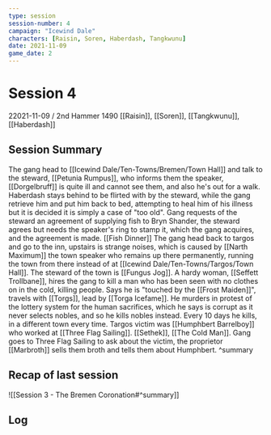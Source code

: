 ```yaml
---
type: session
session-number: 4
campaign: "Icewind Dale"
characters: [Raisin, Soren, Haberdash, Tangkwunu]
date: 2021-11-09
game_date: 2
---
```


# Session  4
22021-11-09  / 2nd Hammer 1490
[[Raisin]], [[Soren]], [[Tangkwunu]], [[Haberdash]]

## Session Summary
The gang head to [[Icewind Dale/Ten-Towns/Bremen/Town Hall]] and talk to the steward, [[Petunia Rumpus]], who informs them the speaker, [[Dorgelbruff]] is quite ill and cannot see them, and also he's out for a walk. Haberdash stays behind to be flirted with by the steward, while the gang retrieve him and put him back to bed, attempting to heal him of his illness but it is decided it is simply a case of "too old". 
Gang requests of the steward an agreement of supplying fish to Bryn Shander, the steward agrees but needs the speaker's ring to stamp it, which the gang acquires, and the agreement is made. [[Fish Dinner]]
The gang head back to targos and go to the inn, upstairs is strange noises, which is caused by [[Narth Maximum]] the town speaker who remains up there permanently, running the town from there instead of at [[Icewind Dale/Ten-Towns/Targos/Town Hall]]. The steward of the town is [[Fungus Jog]].
A hardy woman, [[Seffett Trollbane]], hires the gang to kill a man who has been seen with no clothes on in the cold, killing people. Says he is "touched by the [[Frost Maiden]]", travels with [[Torgs]], lead by [[Torga Icefame]]. He murders in protest of the lottery system for the human sacrifices, which he says is corrupt as it never selects nobles, and so he kills nobles instead. Every 10 days he kills, in a different town every time. Targos victim was [[Humphbert Barrelboy]] who worked at [[Three Flag Sailing]]. [[Sethek]], [[The Cold Man]].
Gang goes to Three Flag Sailing to ask about the victim, the proprietor [[Marbroth]] sells them broth and tells them about Humphbert.
^summary

## Recap of last session
![[Session 3 - The Bremen Coronation#^summary]]

## Log

